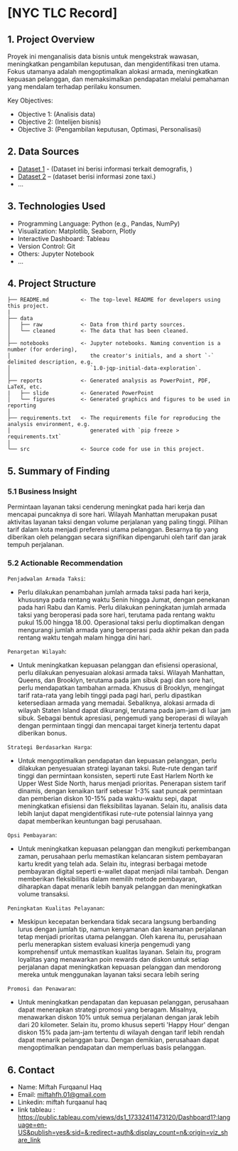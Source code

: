 <h1> [NYC TLC Record] </h1>

## 1. Project Overview
 Proyek ini menganalisis data bisnis untuk mengekstrak wawasan, meningkatkan pengambilan keputusan, dan mengidentifikasi tren utama. Fokus utamanya adalah mengoptimalkan alokasi armada, meningkatkan kepuasan pelanggan, dan memaksimalkan pendapatan melalui pemahaman yang mendalam terhadap perilaku konsumen. 

Key Objectives:
- Objective 1: (Analisis data)
- Objective 2: (Intelijen bisnis)
- Objective 3: (Pengambilan keputusan, Optimasi, Personalisasi)

## 2. Data Sources
- [Dataset 1](https://drive.google.com/file/d/1__hjXmaKbcSd6oen-B78zdyIeQ3UfQpJ/view?usp=drive_link) - (Dataset ini berisi informasi terkait demografis, )
- [Dataset 2](https://github.com/muharismrgn/NYC-Taxi-Trip-Data-Analysis/blob/main/data/ext/taxi_zone_lookup.csv) –  (dataset berisi informasi zone taxi.)
- ...

## 3. Technologies Used
- Programming Language: Python (e.g., Pandas, NumPy)
- Visualization: Matplotlib, Seaborn, Plotly
- Interactive Dashboard: Tableau
- Version Control: Git
- Others: Jupyter Notebook
- ...

## 4. Project Structure

```
├── README.md          <- The top-level README for developers using this project.
|
├── data
│   ├── raw            <- Data from third party sources.
│   └── cleaned        <- The data that has been cleaned.
│
├── notebooks          <- Jupyter notebooks. Naming convention is a number (for ordering),
│                         the creator's initials, and a short `-` delimited description, e.g.
│                         `1.0-jqp-initial-data-exploration`.
│
├── reports            <- Generated analysis as PowerPoint, PDF, LaTeX, etc.
|   ├── slide          <- Generated PowerPoint
│   └── figures        <- Generated graphics and figures to be used in reporting
│
├── requirements.txt   <- The requirements file for reproducing the analysis environment, e.g.
│                         generated with `pip freeze > requirements.txt`
│
└── src                <- Source code for use in this project.

```

## 5. Summary of Finding
### 5.1 Business Insight
Permintaan layanan taksi cenderung meningkat pada hari kerja dan mencapai puncaknya di sore hari. Wilayah Manhattan merupakan pusat aktivitas layanan taksi dengan volume perjalanan yang paling tinggi. Pilihan tarif dalam kota menjadi preferensi utama pelanggan. Besarnya tip yang diberikan oleh pelanggan secara signifikan dipengaruhi oleh tarif dan jarak tempuh perjalanan.
### 5.2 Actionable Recommendation
`Penjadwalan Armada Taksi`:

- Perlu dilakukan penambahan jumlah armada taksi pada hari kerja, khususnya pada rentang waktu Senin hingga Jumat, dengan penekanan pada hari Rabu dan Kamis. Perlu dilakukan peningkatan jumlah armada taksi yang beroperasi pada sore hari, terutama pada rentang waktu pukul 15.00 hingga 18.00. Operasional taksi perlu dioptimalkan dengan mengurangi jumlah armada yang beroperasi pada akhir pekan dan pada rentang waktu tengah malam hingga dini hari.

`Penargetan Wilayah`:  

- Untuk meningkatkan kepuasan pelanggan dan efisiensi operasional, perlu dilakukan penyesuaian alokasi armada taksi. Wilayah Manhattan, Queens, dan Brooklyn, terutama pada jam sibuk pagi dan sore hari, perlu mendapatkan tambahan armada. Khusus di Brooklyn, mengingat tarif rata-rata yang lebih tinggi pada pagi hari, perlu dipastikan ketersediaan armada yang memadai. Sebaliknya, alokasi armada di wilayah Staten Island dapat dikurangi, terutama pada jam-jam di luar jam sibuk. Sebagai bentuk apresiasi, pengemudi yang beroperasi di wilayah dengan permintaan tinggi dan mencapai target kinerja tertentu dapat diberikan bonus.

`Strategi Berdasarkan Harga`:

- Untuk mengoptimalkan pendapatan dan kepuasan pelanggan, perlu dilakukan penyesuaian strategi layanan taksi. Rute-rute dengan tarif tinggi dan permintaan konsisten, seperti rute East Harlem North ke Upper West Side North, harus menjadi prioritas. Penerapan sistem tarif dinamis, dengan kenaikan tarif sebesar 1-3% saat puncak permintaan dan pemberian diskon 10-15% pada waktu-waktu sepi, dapat meningkatkan efisiensi dan fleksibilitas layanan. Selain itu, analisis data lebih lanjut dapat mengidentifikasi rute-rute potensial lainnya yang dapat memberikan keuntungan bagi perusahaan.

`Opsi Pembayaran`:

-  Untuk meningkatkan kepuasan pelanggan dan mengikuti perkembangan zaman, perusahaan perlu memastikan kelancaran sistem pembayaran kartu kredit yang telah ada. Selain itu, integrasi berbagai metode pembayaran digital seperti e-wallet dapat menjadi nilai tambah. Dengan memberikan fleksibilitas dalam memilih metode pembayaran, diharapkan dapat menarik lebih banyak pelanggan dan meningkatkan volume transaksi.  

`Peningkatan Kualitas Pelayanan`:

- Meskipun kecepatan berkendara tidak secara langsung berbanding lurus dengan jumlah tip, namun kenyamanan dan keamanan perjalanan tetap menjadi prioritas utama pelanggan. Oleh karena itu, perusahaan perlu menerapkan sistem evaluasi kinerja pengemudi yang komprehensif untuk memastikan kualitas layanan. Selain itu, program loyalitas yang menawarkan poin rewards dan diskon untuk setiap perjalanan dapat meningkatkan kepuasan pelanggan dan mendorong mereka untuk menggunakan layanan taksi secara lebih sering

`Promosi dan Penawaran`:

- Untuk meningkatkan pendapatan dan kepuasan pelanggan, perusahaan dapat menerapkan strategi promosi yang beragam. Misalnya, menawarkan diskon 10% untuk semua perjalanan dengan jarak lebih dari 20 kilometer. Selain itu, promo khusus seperti 'Happy Hour' dengan diskon 15% pada jam-jam tertentu di wilayah dengan tarif lebih rendah dapat menarik pelanggan baru. Dengan demikian, perusahaan dapat mengoptimalkan pendapatan dan memperluas basis pelanggan.

## 6. Contact
- Name: Miftah Furqaanul Haq
- Email: miftahfh.01@gmail.com
- Linkedin: miftah furqaanul haq
- link tableau : https://public.tableau.com/views/ds1_17332411473120/Dashboard1?:language=en-US&publish=yes&:sid=&:redirect=auth&:display_count=n&:origin=viz_share_link
